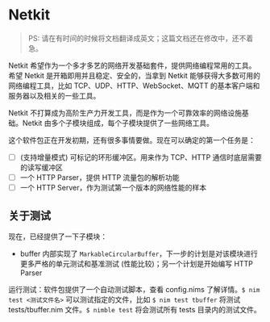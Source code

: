 Netkit
==========

> PS: 请在有时间的时候将文档翻译成英文；这篇文档还在修改中，还不着急。

Netkit 希望作为一个多才多艺的网络开发基础套件，提供网络编程常用的工具。希望 Netkit 是开箱即用并且稳定、安全的，当拿到 Netkit 能够获得大多数可用的网络编程工具，比如 TCP、UDP、HTTP、WebSocket、MQTT 的基本客户端和服务器以及相关的一些工具。

Netkit 不打算成为高阶生产力开发工具，而是作为一个可靠效率的网络设施基础。Netkit 由多个子模块组成，每个子模块提供了一些网络工具。

这个软件包正在开发初期，还有很多事情要做。现在可以确定的第一个任务是：

- [ ] (支持增量模式) 可标记的环形缓冲区。用来作为 TCP、HTTP 通信时底层需要的读写缓冲区
- [ ] 一个 HTTP Parser，提供 HTTP 流量包的解析功能
- [ ] 一个 HTTP Server，作为测试第一个版本的网络性能的样本

关于测试
---------

现在，已经提供了一下子模块：

- buffer 内部实现了 ``MarkableCircularBuffer``，下一步的计划是对该模块进行更多严格的单元测试和基准测试 (性能比较)；另一个计划是开始编写 HTTP Parser

运行测试：软件包提供了一个自动测试脚本，查看 config.nims 了解详情。``$ nim test <测试文件名>`` 可以测试指定的文件，比如 ``$ nim test tbuffer`` 将测试 tests/tbuffer.nim 文件。``$ nimble test`` 将会测试所有 tests 目录内的测试文件。